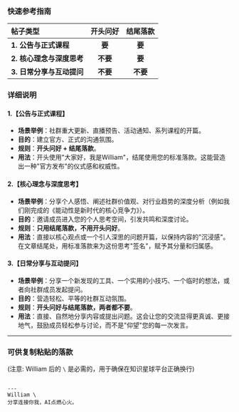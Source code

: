 ### 快速参考指南

| 帖子类型 | 开头问好 | 结尾落款 |
| :--- | :---: | :---: |
| **1. 公告与正式课程** | **要** | **要** |
| **2. 核心理念与深度思考** | **不要** | **要** |
| **3. 日常分享与互动提问** | **不要** | **不要** |

### 详细说明

#### 1.【公告与正式课程】
*   **场景举例**：社群重大更新、直播预告、活动通知、系列课程的开篇。
*   **目的**：建立官方、正式的沟通氛围。
*   **规则**：**开头问好 + 结尾落款**。
*   **用法**：开头使用"大家好，我是William"，结尾使用您的标准落款。这能营造出一种"官方发布"的仪式感和权威性。

#### 2.【核心理念与深度思考】
*   **场景举例**：分享个人感悟、阐述社群价值观、对行业趋势的深度分析（例如我们刚完成的《能动性是新时代的核心竞争力》）。
*   **目的**：邀请成员进入您的个人思考空间，引发共鸣和深度讨论。
*   **规则**：**只用结尾落款，不用开头问好**。
*   **用法**：直接以核心观点或一个引人深思的问题开篇，以保持内容的"沉浸感"。在文章结尾处，用标准落款来为这份思考"签名"，赋予其分量和归属感。

#### 3.【日常分享与互动提问】
*   **场景举例**：分享一个新发现的工具、一个实用的小技巧、一个临时的想法，或者向社群成员发起提问。
*   **目的**：营造轻松、平等的社群互动氛围。
*   **规则**：**开头问好与结尾落款，两者都不要**。
*   **用法**：直接、自然地分享内容或提出问题。这会让您的交流显得更真诚、更接地气，鼓励成员轻松参与讨论，而不是"仰望"您的每一次发言。

---

### 可供复制粘贴的落款
(注意: William 后的 `\` 是必需的，用于确保在知识星球平台正确换行)
```

---
William \
分享连接你我，AI点燃心火。
``` 